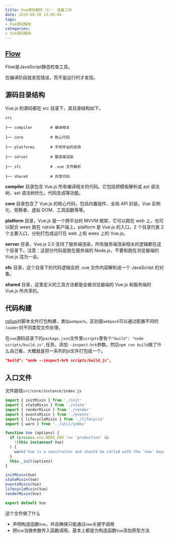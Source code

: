 ```yaml
---
title: Vue源码解析（1）- 准备工作
date: 2019-08-28 13:05:04
tags: 
- Vue源码解析
categories: 
- Vue源码解析
---
```


## [Flow](https://flow.org/)

Flow是JavaScript静态检查工具。

在编译阶段就发现错误，而不是运行时才发现。



## 源码目录结构

Vue.js 的源码都在 src 目录下，其目录结构如下。

```
src

├── compiler        # 编译相关 

├── core            # 核心代码 

├── platforms       # 不同平台的支持

├── server          # 服务端渲染

├── sfc             # .vue 文件解析

├── shared          # 共享代码
```

**compiler** 目录包含 Vue.js 所有编译相关的代码。它包括把模板解析成 ast 语法树，ast 语法树优化，代码生成等功能。

**core** 目录包含了 Vue.js 的核心代码，包括内置组件、全局 API 封装，Vue 实例化、观察者、虚拟 DOM、工具函数等等。

**platform** 目录，Vue.js 是一个跨平台的 MVVM 框架，它可以跑在 web 上，也可以配合 weex 跑在 natvie 客户端上。platform 是 Vue.js 的入口，2 个目录代表 2 个主要入口，分别打包成运行在 web 上和 weex 上的 Vue.js。

**server** 目录，Vue.js 2.0 支持了服务端渲染，所有服务端渲染相关的逻辑都在这个目录下。注意：这部分代码是跑在服务端的 Node.js，不要和跑在浏览器端的 Vue.js 混为一谈。

**sfc** 目录，这个目录下的代码逻辑会把 .vue 文件内容解析成一个 JavaScript 的对象。

**shared** 目录，这里定义的工具方法都是会被浏览器端的 Vue.js 和服务端的 Vue.js 所共享的。



## 代码构建

[rollup](https://rollupjs.org/guide/en/)对脚本文件打包构建，类似`webpack`。区别是`webpack`可以通过配置不同的`loader`对不同类型文件处理，

在`vue`源码目录下的`package.json`文件里`scripts`里有个`"build": "node scripts/build.js",`任务，添加`--inspect-brk`参数，然后`npm run build`做了什么自己看，大概就是将一系列的js文件打包成一个。

```json
"build": "node --inspect-brk scripts/build.js",
```



## 入口文件

文件路径`src/core/instance/index.js`

```javascript
import { initMixin } from './init'
import { stateMixin } from './state'
import { renderMixin } from './render'
import { eventsMixin } from './events'
import { lifecycleMixin } from './lifecycle'
import { warn } from '../util/index'

function Vue (options) {
  if (process.env.NODE_ENV !== 'production' &&
    !(this instanceof Vue)
  ) {
    warn('Vue is a constructor and should be called with the `new` keyword')
  }
  this._init(options)
}

initMixin(Vue)
stateMixin(Vue)
eventsMixin(Vue)
lifecycleMixin(Vue)
renderMixin(Vue)

export default Vue
```

这个文件做了什么

- 声明构造函数`Vue`，并且确保只能通过`new`关键字调用
- 把`Vue`当做参数传入函数调用，基本上都是为构造函数`Vue`添加原型方法